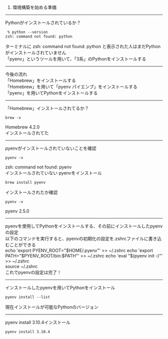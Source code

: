 1. 環境構築を始める準備
***
Pythonがインストールされているか？  
```
 % python --version
zsh: command not found: python
```
ターミナルに zsh: command not found: python と表示された人はまだPythonがインストールされていません  
「pyenv」というツールを用いて、「3系」のPythonをインストールする
***
今後の流れ  
「Homebrew」をインストールする  
「Homebrew」を用いて「pyenv パイエンブ」をインストールする  
「pyenv」を用いてPythonをインストールする 
***
「Homebrew」インストールされてるか？
```
brew -v
```
Homebrew 4.2.0  
インストールされてた  
***
pyenvがインストールされていないことを確認  
```
pyenv -v
```
zsh: command not found: pyenv   
インストールされていない 
pyenvをインストール
```
brew install pyenv
```
インストールされたか確認  
```
pyenv -v
```
pyenv 2.5.0  
***
pyenvを使用してPythonをインストールする、その前にインストールしたpyenvの設定  
以下のコマンドを実行すると、pyenvの初期化の設定を.zshrcファイルに書き込むことができる  
echo 'export PYENV_ROOT="$HOME/.pyenv"' >> ~/.zshrc  
echo 'export PATH="$PYENV_ROOT/bin:$PATH"' >> ~/.zshrc  
echo 'eval "$(pyenv init -)"' >> ~/.zshrc  
source ~/.zshrc  
これでpyenvの設定は完了！  
***
インストールしたpyenvを用いてPythonをインストール  
```
pyenv install --list
```
現在インストールが可能なPythonのバージョン  
***
pyenv install 3.10.4インストール  
```
pyenv install 3.10.4
```
